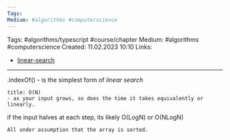 ```yaml
---
Tags: 
Medium: #algorithms #computerscience
---
```

Tags: #algorithms/typescript #course/chapter
Medium: #algorithms #computerscience
Created: 11.02.2023 10:10
Links: 
- [linear-search](https://theprimeagen.github.io/fem-algos/lessons/our-first-algorithms/search)
___

.indexOf() - is the simplest form of _linear search_

```ad-note
title: O(N)
- as your input grows, so does the time it takes equivalently or linearly.
```

if the input halves at each step, its likely O(LogN) or O(NLogN)

```ad-important
All under assumption that the array is sorted.
```


